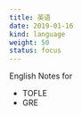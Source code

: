 ```yaml
---
title: 英语
date: 2019-01-16
kind: language
weight: 50
status: focus
---
```


English Notes for

* TOFLE
* GRE